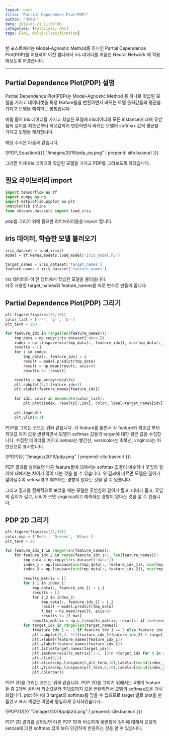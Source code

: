 ```yaml
---
layout: post
title: "Partial Dependence Plot(PDP)"
author: "이현호"
date: 2019-03-21 11:00:00
categories: [Tutorials, XAI]
tags: [XAI, Multi-Classification]
---
```


본 포스트에서는 Model-Agnostic Method중 하나인 Partial Dependence Plot(PDP)를 이용하여 이전 챕터에서 iris 데이터를 학습한 Neural Network 에 적용해보도록 하겠습니다.

---

## Partial Dependence Plot(PDP) 설명
 Partial Dependence Plot(PDP)는 Model-Agnostic Method 중 하나로 학습된 모델을 가지고 데이터셋을 특정 feature들을 변환하면서 바뀌는 모델 출력값들의 평균을 가지고 모델을 해석하는 방법입니다.  

 예를 들어 iris 데이터를 가지고 학습한 모델에 iris데이터의 모든 instance에 대해 꽃받침의 길이를 최솟값부터 최댓값까지 변환하면서 바뀌는 모델의 softmax 값의 평균을 가지고 모델을 해석합니다.  

 해당 수식은 다음과 같습니다.  

 ![PDP_Equation]({{ "/images/2019/pdp_eq.png" | prepend: site.baseurl }})

 그러면 이제 iris 데이터와 학습된 모델을 가지고 PDP를 그려보도록 하겠습니다.
 
## 필요 라이브러리 import

 ```python
 import tensorflow as tf
 import numpy as np
 import matplotlib.pyplot as plt
 %matplotlib inline  
 from sklearn.datasets import load_iris
 ```
 pdp를 그리기 위해 필요한 라이브러리들을 import 합니다.

## iris 데이터, 학습한 모델 불러오기

 ```python
 iris_dataset = load_iris()
 model = tf.keras.models.load_model('iris_model.h5')

 target_names = iris_dataset['target_names']
 feature_names = iris_dataset['feature_names']
 ```
 iris 데이터와 이 전 챕터에서 학습한 모델을 불러옵니다.  
 자주 사용할 target_names와 feature_names를 따로 변수로 만들어 줍니다.

## Partial Dependence Plot(PDP) 그리기
 
 ```python
 plt.figure(figsize=(10,10))
 color_list = ['r-', 'g-', 'b-']
 plt_term = 100

 for feature_idx in range(len(feature_names)):
     tmp_data = np.copy(iris_dataset['data'])
     index = np.linspace(min(tmp_data[:, feature_idx]), max(tmp_data[:, feature_idx]), plt_term)
     results = []
     for i in index:
         tmp_data[:, feature_idx] = i
         result = model.predict(tmp_data)
         result = np.mean(result, axis=0)
         results += [result]

     results = np.array(results)
     plt.subplot(2,2,feature_idx+1)
     plt.xlabel(feature_names[feature_idx])
     
     for idx, color in enumerate(color_list):
         plt.plot(index, results[:,idx], color, label=target_names[idx])
        
     plt.legend()
     plt.ylim(0,1)
 ```
 PDP를 그리는 코드는 위와 같습니다. 각 feature를 돌면서 각 feature의 최솟값 부터 최댓값 까지 값을 변환하면서 모델의 softmax 값들의 target에 대한 평균 값을 수집합니다. 수집한 데이터를 가지고 setosa는 빨간선, versicolor는 초록선, virginica는 파란선으로 표시합니다.
 
 ![PDP]({{ "/images/2019/pdp.png" | prepend: site.baseurl }})
 
 PDP 결과를 살펴보면 다른 feature들에 대해서는 softmax 값들이 비슷하나 꽃잎의 길이에 대해서는 차이가 많이 나는 것을 볼 수 있습니다. 위 결과에 따르면 모델은 길이가 짧아질수록 setosa라고 예측하는 경향이 있다는 것을 알 수 있습니다.

 그리고 결과를 전체적으로 보았을 때는 모델은 꽃받침의 길이가 짧고, 너비가 좁고, 꽃잎의 길이가 길고, 너비가 크면 virginica라고 예측하는 경향이 있다는 것을 알 수 있습니다.

## PDP 2D 그리기

 ```python
 plt.figure(figsize=(15,30))
 color_map = ['Reds', 'Greens', 'Blues']
 plt_term = 30

 for feature_idx_1 in range(len(feature_names)):
     for feature_idx_2 in range(feature_idx_1+1, len(feature_names)):
         tmp_data = np.copy(iris_dataset['data'])
         index_1 = np.linspace(min(tmp_data[:, feature_idx_1]), max(tmp_data[:, feature_idx_1]), plt_term)
         index_2 = np.linspace(min(tmp_data[:, feature_idx_2]), max(tmp_data[:, feature_idx_2]), plt_term)
         
         results_matrix = []
         for i_1 in index_1:
             tmp_data[:, feature_idx_1] = i_1
             results = []
             for i_2 in index_2:
                 tmp_data[:, feature_idx_2] = i_2
                 result = model.predict(tmp_data)
                 f_hat = np.mean(result, axis=0)
                 results += [f_hat]
             results_matrix = np.c_[results_matrix, results] if len(results_matrix) else results
         for target_idx in range(len(target_names)):
             ffeature_idx_1 = -1 if feature_idx_1 == 0 else feature_idx_1
             plt.subplot(6,3, 3*(ffeature_idx_1+feature_idx_2) + target_idx + 1)
             plt.xlabel(feature_names[feature_idx_1])
             plt.ylabel(feature_names[feature_idx_2])
             plt.title(target_names[target_idx])
             plt.imshow(results_matrix[::-1, [3*n +target_idx for n in range(plt_term)]], cmap=color_map[target_idx])
             plt.clim(0,1)
             plt.xticks(np.linspace(0,plt_term,10),labels=[round(index_1[plt_term*i//10],1) for i in range(10)])
             plt.yticks(np.linspace(plt_term,0,10),labels=[round(index_2[plt_term*i//10],1) for i in range(10)])
             plt.colorbar()
 ```
 PDP 2D를 그리는 코드는 위와 같습니다. PDP 2D를 그리기 위해서는 4개의 feature들 중 2개씩 골라서 최솟값부터 최댓값까지 값을 변환하면서 모델의 softmax값을 가시화합니다. plot 하나에 3 target의 softmax를 담을 수 없으므로 target 별로 plot을 만들었고 표시 색깔은 이전과 동일하게 유지하였습니다.

 ![PDP2D]({{ "/images/2019/pdp2d.png" | prepend: site.baseurl }})

 PDP 2D 결과를 살펴보면 다른 PDP 1D와 비슷하게 꽃받침에 길이에 대해서 모델의 setosa에 대한 softmax 값이 보다 민감하게 반응하는 것을 알 수 있습니다.
 
